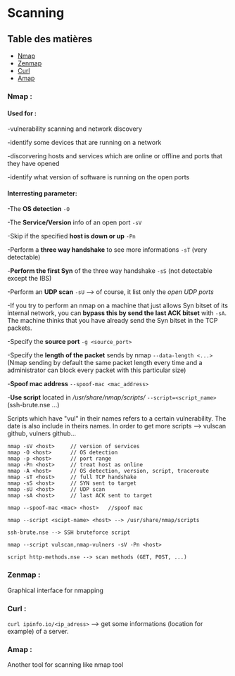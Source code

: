 # Scanning

## Table des matières
 - [Nmap](#nmap)
 - [Zenmap](#zenmap)
 - [Curl](#curl)
 - [Amap](#amap)
 
### Nmap :

#### Used for :

 -vulnerability scanning and network discovery
 
 -identify some devices that are running on a network
 
 -discorvering hosts and services which are online or offline and ports that they have opened
 
 -identify what version of software is running on the open ports

#### Interresting parameter:
 
 -The **OS detection** `-O `
 
 -The **Service/Version** info of an open port `-sV `
 
 -Skip if the specified **host is down or up** `-Pn `
 
 -Perform a **three way handshake** to see more informations `-sT` (very detectable)
 
 -**Perform the first Syn** of the three way handshake `-sS` (not detectable except the IBS)
 
 -Perform an **UDP scan** `-sU` --> of course, it list only the *open UDP ports*

 -If you try to perform an nmap on a machine that just allows Syn bitset of its internal network, you can **bypass this by send the last ACK bitset** with `-sA`. The machine thinks that you have already send the Syn bitset in the TCP packets.
 
 -Specify the **source port** `-g <source_port>`
 
 -Specify the **length of the packet** sends by nmap `--data-length <...>` (Nmap sending by default the same packet length every time and a administrator can block every packet with this particular size)
 
 -**Spoof mac address** `--spoof-mac <mac_address>`

 -**Use script** located in */usr/share/nmap/scripts/* `--script=<script_name>` (ssh-brute.nse ...)

 Scripts which have "vul" in their names refers to a certain vulnerability. The date is also include in theirs names. In order to get more scripts --> vulscan github, vulners github...  
 
```
nmap -sV <host>     // version of services
nmap -O <host>      // OS detection
nmap -p <host>      // port range
nmap -Pn <host>     // treat host as online
nmap -A <host>      // OS detection, version, script, traceroute
nmap -sT <host>     // full TCP handshake
nmap -sS <host>     // SYN sent to target
nmap -sU <host>     // UDP scan
nmap -sA <host>     // last ACK sent to target
    
nmap --spoof-mac <mac> <host>   //spoof mac
    
nmap --script <scipt-name> <host> --> /usr/share/nmap/scripts
    
ssh-brute.nse --> SSH bruteforce script
    
nmap --script vulscan,nmap-vulners -sV -Pn <host>
    
script http-methods.nse --> scan methods (GET, POST, ...)
```

### Zenmap :
 Graphical interface for nmapping

### Curl :
 `curl ipinfo.io/<ip_adress>` --> get some informations (location for example) of a server.

### Amap : 
 Another tool for scanning like nmap tool

